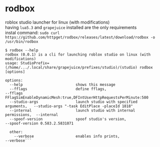 # rodbox
roblox studio launcher for linux (with modifications)<br>
having `lua5.3` and `grapejuice` installed are the only requirements<br>
instal command: `sudo curl https://github.com/httpget/rodbox/releases/latest/download/rodbox -o /usr/bin/rodbox`
```
$ rodbox --help
rodbox (0.0.1) is a cli for launching roblox studio on linux (with modifications)
usage: StudioPrefix=(/home/.../.local/share/grapejuice/prefixes/studio)/(studio) rodbox [options]

options:
  --help                        shows this message
  --fflags                      define fflags,                            --fflags FFlagSimEnableDynamicMesh:true,DFIntUserHttpRequestsPerMinute:500
  --studio-args                 launch studio with specified arguments,   --studio-args "-task EditPlace -placeId 1818"
  --internal                    launch studio with internal permissions,  --internal
  --spoof-version               spoof studio's version,                   --spoof-version 0.583.2.5831071

  other:
    --verbose                   enables info prints,                      --verbose```
